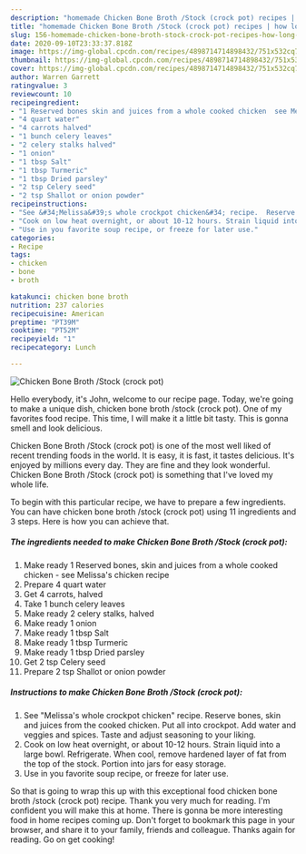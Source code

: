 ```yaml
---
description: "homemade Chicken Bone Broth /Stock (crock pot) recipes | how long to cook Chicken Bone Broth /Stock (crock pot)"
title: "homemade Chicken Bone Broth /Stock (crock pot) recipes | how long to cook Chicken Bone Broth /Stock (crock pot)"
slug: 156-homemade-chicken-bone-broth-stock-crock-pot-recipes-how-long-to-cook-chicken-bone-broth-stock-crock-pot
date: 2020-09-10T23:33:37.818Z
image: https://img-global.cpcdn.com/recipes/4898714714898432/751x532cq70/chicken-bone-broth-stock-crock-pot-recipe-main-photo.jpg
thumbnail: https://img-global.cpcdn.com/recipes/4898714714898432/751x532cq70/chicken-bone-broth-stock-crock-pot-recipe-main-photo.jpg
cover: https://img-global.cpcdn.com/recipes/4898714714898432/751x532cq70/chicken-bone-broth-stock-crock-pot-recipe-main-photo.jpg
author: Warren Garrett
ratingvalue: 3
reviewcount: 10
recipeingredient:
- "1 Reserved bones skin and juices from a whole cooked chicken  see Melissas chicken recipe"
- "4 quart water"
- "4 carrots halved"
- "1 bunch celery leaves"
- "2 celery stalks halved"
- "1 onion"
- "1 tbsp Salt"
- "1 tbsp Turmeric"
- "1 tbsp Dried parsley"
- "2 tsp Celery seed"
- "2 tsp Shallot or onion powder"
recipeinstructions:
- "See &#34;Melissa&#39;s whole crockpot chicken&#34; recipe.  Reserve bones, skin and juices from the cooked chicken. Put all into crockpot. Add water and veggies and spices. Taste and adjust seasoning to your liking."
- "Cook on low heat overnight, or about 10-12 hours. Strain liquid into a large bowl. Refrigerate. When cool, remove hardened layer of fat from the top of the stock. Portion into jars for easy storage."
- "Use in you favorite soup recipe, or freeze for later use."
categories:
- Recipe
tags:
- chicken
- bone
- broth

katakunci: chicken bone broth 
nutrition: 237 calories
recipecuisine: American
preptime: "PT39M"
cooktime: "PT52M"
recipeyield: "1"
recipecategory: Lunch

---
```



![Chicken Bone Broth /Stock (crock pot)](https://img-global.cpcdn.com/recipes/4898714714898432/751x532cq70/chicken-bone-broth-stock-crock-pot-recipe-main-photo.jpg)

Hello everybody, it's John, welcome to our recipe page. Today, we're going to make a unique dish, chicken bone broth /stock (crock pot). One of my favorites food recipe. This time, I will make it a little bit tasty. This is gonna smell and look delicious.

Chicken Bone Broth /Stock (crock pot) is one of the most well liked of recent trending foods in the world. It is easy, it is fast, it tastes delicious. It's enjoyed by millions every day. They are fine and they look wonderful. Chicken Bone Broth /Stock (crock pot) is something that I've loved my whole life.




To begin with this particular recipe, we have to prepare a few ingredients. You can have chicken bone broth /stock (crock pot) using 11 ingredients and 3 steps. Here is how you can achieve that.

<!--inarticleads1-->

##### The ingredients needed to make Chicken Bone Broth /Stock (crock pot):

1. Make ready 1 Reserved bones, skin and juices from a whole cooked chicken - see Melissa&#39;s chicken recipe
1. Prepare 4 quart water
1. Get 4 carrots, halved
1. Take 1 bunch celery leaves
1. Make ready 2 celery stalks, halved
1. Make ready 1 onion
1. Make ready 1 tbsp Salt
1. Make ready 1 tbsp Turmeric
1. Make ready 1 tbsp Dried parsley
1. Get 2 tsp Celery seed
1. Prepare 2 tsp Shallot or onion powder




<!--inarticleads2-->

##### Instructions to make Chicken Bone Broth /Stock (crock pot):

1. See &#34;Melissa&#39;s whole crockpot chicken&#34; recipe.  Reserve bones, skin and juices from the cooked chicken. Put all into crockpot. Add water and veggies and spices. Taste and adjust seasoning to your liking.
1. Cook on low heat overnight, or about 10-12 hours. Strain liquid into a large bowl. Refrigerate. When cool, remove hardened layer of fat from the top of the stock. Portion into jars for easy storage.
1. Use in you favorite soup recipe, or freeze for later use.




So that is going to wrap this up with this exceptional food chicken bone broth /stock (crock pot) recipe. Thank you very much for reading. I'm confident you will make this at home. There is gonna be more interesting food in home recipes coming up. Don't forget to bookmark this page in your browser, and share it to your family, friends and colleague. Thanks again for reading. Go on get cooking!
